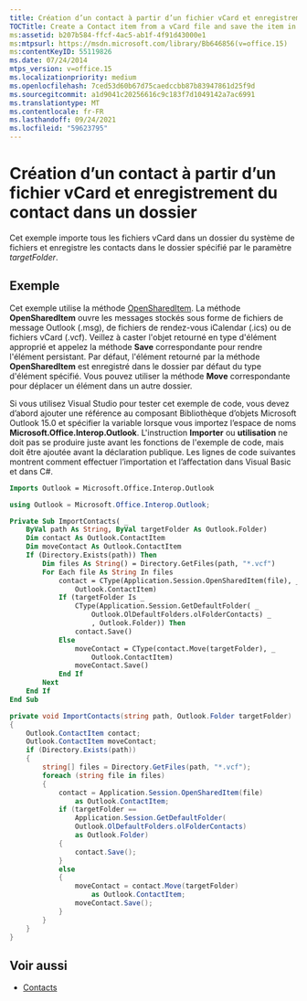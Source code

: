 ```yaml
---
title: Création d’un contact à partir d’un fichier vCard et enregistrement du contact dans un dossier
TOCTitle: Create a Contact item from a vCard file and save the item in a folder
ms:assetid: b207b584-ffcf-4ac5-ab1f-4f91d43000e1
ms:mtpsurl: https://msdn.microsoft.com/library/Bb646856(v=office.15)
ms:contentKeyID: 55119826
ms.date: 07/24/2014
mtps_version: v=office.15
ms.localizationpriority: medium
ms.openlocfilehash: 7ced53d60b67d75caedccbb87b83947861d25f9d
ms.sourcegitcommit: a1d9041c20256616c9c183f7d1049142a7ac6991
ms.translationtype: MT
ms.contentlocale: fr-FR
ms.lasthandoff: 09/24/2021
ms.locfileid: "59623795"
---
```

# <a name="create-a-contact-item-from-a-vcard-file-and-save-the-item-in-a-folder"></a>Création d’un contact à partir d’un fichier vCard et enregistrement du contact dans un dossier

Cet exemple importe tous les fichiers vCard dans un dossier du système de fichiers et enregistre les contacts dans le dossier spécifié par le paramètre *targetFolder*.

## <a name="example"></a>Exemple

Cet exemple utilise la méthode [OpenSharedItem](https://msdn.microsoft.com/library/bb645399\(v=office.15\)). La méthode **OpenSharedItem** ouvre les messages stockés sous forme de fichiers de message Outlook (.msg), de fichiers de rendez-vous iCalendar (.ics) ou de fichiers vCard (.vcf). Veillez à caster l'objet retourné en type d'élément approprié et appelez la méthode **Save** correspondante pour rendre l'élément persistant. Par défaut, l'élément retourné par la méthode **OpenSharedItem** est enregistré dans le dossier par défaut du type d'élément spécifié. Vous pouvez utiliser la méthode **Move** correspondante pour déplacer un élément dans un autre dossier.

Si vous utilisez Visual Studio pour tester cet exemple de code, vous devez d’abord ajouter une référence au composant Bibliothèque d’objets Microsoft Outlook 15.0 et spécifier la variable lorsque vous importez l’espace de noms **Microsoft.Office.Interop.Outlook**. L'instruction **Importer** ou **utilisation** ne doit pas se produire juste avant les fonctions de l'exemple de code, mais doit être ajoutée avant la déclaration publique. Les lignes de code suivantes montrent comment effectuer l’importation et l’affectation dans Visual Basic et dans C\#.

```vb
Imports Outlook = Microsoft.Office.Interop.Outlook
```


```csharp
using Outlook = Microsoft.Office.Interop.Outlook;
```


```vb
Private Sub ImportContacts( _
    ByVal path As String, ByVal targetFolder As Outlook.Folder)
    Dim contact As Outlook.ContactItem
    Dim moveContact As Outlook.ContactItem
    If (Directory.Exists(path)) Then
        Dim files As String() = Directory.GetFiles(path, "*.vcf")
        For Each file As String In files
            contact = CType(Application.Session.OpenSharedItem(file), _
                Outlook.ContactItem)
            If (targetFolder Is _
                CType(Application.Session.GetDefaultFolder( _
                    Outlook.OlDefaultFolders.olFolderContacts) _
                    , Outlook.Folder)) Then
                contact.Save()
            Else
                moveContact = CType(contact.Move(targetFolder), _
                    Outlook.ContactItem)
                moveContact.Save()
            End If
        Next
    End If
End Sub
```


```csharp
private void ImportContacts(string path, Outlook.Folder targetFolder)
{
    Outlook.ContactItem contact;
    Outlook.ContactItem moveContact;
    if (Directory.Exists(path))
    {
        string[] files = Directory.GetFiles(path, "*.vcf");
        foreach (string file in files)
        {
            contact = Application.Session.OpenSharedItem(file)
                as Outlook.ContactItem;
            if (targetFolder ==
                Application.Session.GetDefaultFolder(
                Outlook.OlDefaultFolders.olFolderContacts)
                as Outlook.Folder)
            {
                contact.Save();
            }
            else
            {
                moveContact = contact.Move(targetFolder)
                    as Outlook.ContactItem;
                moveContact.Save();
            }
        }
    }
}
```

## <a name="see-also"></a>Voir aussi

- [Contacts](contacts.md)

